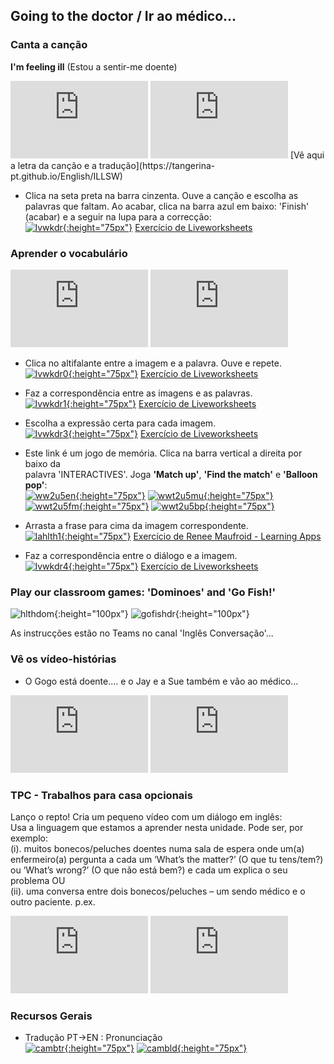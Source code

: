 ## Going to the doctor / Ir ao médico...

### Canta a canção  
**I'm feeling ill** (Estou a sentir-me doente)  
<iframe width="220" height="124" src="https://www.youtube.com/embed/Wmb6xZCC1WE" frameborder="0" allow="accelerometer; autoplay; encrypted-media; gyroscope; picture-in-picture" allowfullscreen></iframe> <iframe width="220" height="124" src="https://www.youtube.com/embed/Aj5zbGYhmnE" frameborder="0" allow="accelerometer; autoplay; encrypted-media; gyroscope; picture-in-picture" allowfullscreen></iframe>  
[Vê aqui a letra da canção e a tradução](https://tangerina-pt.github.io/English/ILLSW)  

* Clica na seta preta na barra cinzenta. Ouve a canção e escolha as palavras que faltam. Ao acabar, clica na barra azul em baixo: 'Finish' (acabar) e a seguir na lupa para a correcção:     
[![lvwkdr](https://1blockatatime.github.io/English/images/lvwkdr.PNG){:height="75px"}](https://www.liveworksheets.com/worksheets/en/English_as_a_Second_Language_(ESL)/Worksheets_with_songs/I'm_feeling_ill_song_(multiple_choice)_ki230441hq) [Exercício de Liveworksheets](https://www.liveworksheets.com/worksheets/en/English_as_a_Second_Language_(ESL)/Worksheets_with_songs/I'm_feeling_ill_song_(multiple_choice)_ki230441hq)

### Aprender o vocabulário  
<iframe width="220" height="124" src="https://www.youtube.com/embed/tvMFHAs5dMA" frameborder="0" allow="accelerometer; autoplay; encrypted-media; gyroscope; picture-in-picture" allowfullscreen></iframe> <iframe src="https://player.vimeo.com/video/201019988" width="220" height="124" frameborder="0" allow="autoplay; fullscreen" allowfullscreen></iframe>

* Clica no altifalante entre a imagem e a palavra. Ouve e repete.  
[![lvwkdr0](https://1blockatatime.github.io/English/images/lvwkdr0.PNG){:height="75px"}](https://www.liveworksheets.com/ps196215vo) [Exercício de Liveworksheets](https://www.liveworksheets.com/ps196215vo) 

* Faz a correspondência entre as imagens e as palavras.   
[![lvwkdr1](https://1blockatatime.github.io/English/images/lvwkdr1.PNG){:height="75px"}](https://www.liveworksheets.com/worksheets/en/English_as_a_Second_Language_(ESL)/What's_the_matter$/At_the_school._What's_the_matter$_qs15369qu) [Exercício de Liveworksheets](https://www.liveworksheets.com/worksheets/en/English_as_a_Second_Language_(ESL)/What's_the_matter$/At_the_school._What's_the_matter$_qs15369qu)

* Escolha a expressão certa para cada imagem.  
[![lvwkdr3](https://1blockatatime.github.io/English/images/lvwkdr3.PNG){:height="75px"}](https://www.liveworksheets.com/worksheets/en/English_as_a_Second_Language_(ESL)/Illnesses_and_health_problems/Ill_cn199197cg) [Exercício de Liveworksheets](https://www.liveworksheets.com/worksheets/en/English_as_a_Second_Language_(ESL)/Illnesses_and_health_problems/Ill_cn199197cg)  

* Este link é um jogo de memória. Clica na barra vertical a direita por baixo da  
palavra 'INTERACTIVES'. Joga **'Match up'**, **'Find the match'** e **'Balloon pop'**:  
[![ww2u5en](https://1blockatatime.github.io/English/images/ww2u5en.PNG){:height="75px"}](https://wordwall.net/resource/853731/angielski/tiger-2-unit-5-vocabulary) [![wwt2u5mu](https://1blockatatime.github.io/English/images/wwt2u5mu.PNG){:height="75px"}](https://wordwall.net/resource/853731/angielski/tiger-2-unit-5-vocabulary) [![wwt2u5fm](https://1blockatatime.github.io/English/images/wwt2u5fm.PNG){:height="75px"}](https://wordwall.net/resource/853731/angielski/tiger-2-unit-5-vocabulary) [![wwt2u5bp](https://1blockatatime.github.io/English/images/wwt2u5bp.PNG){:height="75px"}](https://wordwall.net/resource/853731/angielski/tiger-2-unit-5-vocabulary) 

* Arrasta a frase para cima da imagem correspondente.  
[![lahlth1](https://1blockatatime.github.io/English/images/lahlth1.PNG){:height="75px"}](https://learningapps.org/277330) [Exercício de Renee Maufroid - Learning Apps](https://learningapps.org/277330)  

* Faz a correspondência entre o diálogo e a imagem.  
[![lvwkdr4](https://1blockatatime.github.io/English/images/lvwkdr4.PNG){:height="75px"}](https://www.liveworksheets.com/zb65954vy) [Exercício de Liveworksheets](https://www.liveworksheets.com/zb65954vy)  

### Play our classroom games: 'Dominoes' and 'Go Fish!'

![hlthdom](https://1blockatatime.github.io/English/images2/hlthdom.png){:height="100px"} ![gofishdr](https://1blockatatime.github.io/English/images2/go_fish_gtdr.png){:height="100px"}   

As instrucções estão no Teams no canal 'Inglês Conversação'...  

<!--### Pratica a leitura em inglês
* Ouve e lê a história. A seguir desliga o som e tenta ler o livro sozinho.  
[![atzedrj](https://1blockatatime.github.io/English/images/atzedrj.PNG){:height="75px"}](https://www.youtube.com/watch?v=MaDha3afoCU)  
'let's take her to Dr. Jen' = 'vamos levá-la à Dra. Jen'; 'stiff knees' = 'joelhos rígidos'; 'she can't hear well' = 'ela não consegue ouvir bem'; 'she makes us feel better' = 'ela faz-nos sentir melhor'-->   

### Vê os vídeo-histórias
* O Gogo está doente.... e o Jay e a Sue também e vão ao médico...  
<iframe width="220" height="124" src="https://www.youtube.com/embed/GvJY0qHVKHE" frameborder="0" allow="accelerometer; autoplay; encrypted-media; gyroscope; picture-in-picture" allowfullscreen></iframe> <iframe width="220" height="124" src="https://www.youtube.com/embed/848rfVdA9wQ" frameborder="0" allow="accelerometer; autoplay; encrypted-media; gyroscope; picture-in-picture" allowfullscreen></iframe>  

###  TPC - Trabalhos para casa opcionais  
Lanço o repto! Cria um pequeno vídeo com um diálogo em inglês:   
Usa a linguagem que estamos a aprender nesta unidade. Pode ser, por exemplo:  
(i). muitos bonecos/peluches doentes numa sala de espera onde um(a) enfermeiro(a) pergunta a cada um ‘What’s the matter?’ (O que tu tens/tem?) ou ‘What’s wrong?’ (O que não está bem?) e cada um explica o seu problema OU  
(ii). uma conversa entre dois bonecos/peluches – um sendo médico e o outro paciente. p.ex.     
<iframe width="220" height="124" src="https://www.youtube.com/embed/OijZQSUunkw" frameborder="0" allow="accelerometer; autoplay; encrypted-media; gyroscope; picture-in-picture" allowfullscreen></iframe> <iframe width="220" height="124" src="https://www.youtube.com/embed/ueveEtP8yvM" frameborder="0" allow="accelerometer; autoplay; encrypted-media; gyroscope; picture-in-picture" allowfullscreen></iframe>    

### Recursos Gerais  
* Tradução PT->EN  :  Pronunciação  
[![cambtr](https://1blockatatime.github.io/English/images/cambtr.PNG){:height="75px"}](https://dictionary.cambridge.org/translate/) [![cambld](https://1blockatatime.github.io/English/images/cambld.PNG){:height="75px"}](https://dictionary.cambridge.org/dictionary/learner-english/)  

